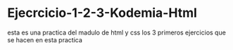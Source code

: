 # Ejecrcicio-1-2-3-Kodemia-Html
esta es una practica del madulo de html y css los 3 primeros ejercicios que se hacen en esta practica
